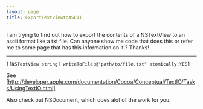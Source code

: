 ```yaml
---
layout: page
title: ExportTextViewtoASCII
---
```


I am trying to find out how to export the contents of a NSTextView to an ascii format like a txt file. Can anyone show me code that does this or refer me to some page that has this information on it ? Thanks!

----

    [[NSTextView string] writeToFile:@"path/to/file.txt" atomically:YES]

See [http://developer.apple.com/documentation/Cocoa/Conceptual/TextIO/Tasks/UsingTextIO.html]

Also check out NSDocument, which does alot of the work for you.

